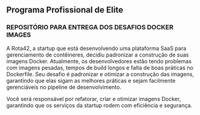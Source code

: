 <h2>Programa Profissional de Elite</h2>
<h3>REPOSITÓRIO PARA ENTREGA DOS DESAFIOS DOCKER IMAGES</h3>

A Rota42, a startup que está desenvolvendo uma plataforma SaaS para gerenciamento de contêineres, decidiu padronizar a construção de suas imagens Docker. Atualmente, os desenvolvedores estão tendo problemas com imagens pesadas, tempos de build longos e falta de boas práticas no Dockerfile. Seu desafio é padronizar e otimizar a construção das imagens, garantindo que elas sigam as melhores práticas e sejam facilmente gerenciáveis no pipeline de desenvolvimento.

Você será responsável por refatorar, criar e otimizar imagens Docker, garantindo que os serviços da startup rodem com eficiência e segurança.